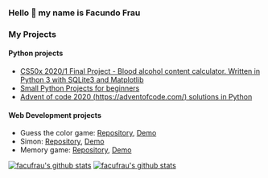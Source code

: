 ### Hello 👋 my name is Facundo Frau

### My Projects

#### Python projects

* [CS50x 2020/1 Final Project - Blood alcohol content calculator. Written in Python 3 with SQLite3 and Matplotlib](https://github.com/facufrau/CS50x-Final-Project)
* [Small Python Projects for beginners](https://github.com/facufrau/beginner-projects-solutions)
* [Advent of code 2020 (https://adventofcode.com/) solutions in Python](https://github.com/facufrau/Advent-of-code-2020)

#### Web Development projects

* Guess the color game: [Repository](https://github.com/facufrau/guess-the-color), [Demo](https://facufrau.github.io/guess-the-color/)
* Simon: [Repository](https://github.com/facufrau/simon-dice), [Demo](https://facufrau.github.io/simon-dice/)
* Memory game: [Repository](https://github.com/facufrau/memotest), [Demo](https://facufrau.github.io/memotest/)




[![facufrau's github stats](https://github-readme-stats.vercel.app/api?username=facufrau&show_icons=true&theme=midnight-purple&count_private=true)](https://github.com/anuraghazra/github-readme-stats)
[![facufrau's github stats](https://github-readme-stats.vercel.app/api/top-langs?username=facufrau&layout=compact&theme=midnight-purple&count_private=true)](https://github.com/anuraghazra/github-readme-stats)

<!--
**facufrau/facufrau** is a ✨ _special_ ✨ repository because its `README.md` (this file) appears on your GitHub profile.

Here are some ideas to get you started:

- 🔭 I’m currently working on ...
- 🌱 I’m currently learning ...
- 👯 I’m looking to collaborate on ...
- 🤔 I’m looking for help with ...
- 💬 Ask me about ...
- 📫 How to reach me: ...
- 😄 Pronouns: ...
- ⚡ Fun fact: ...
-->
